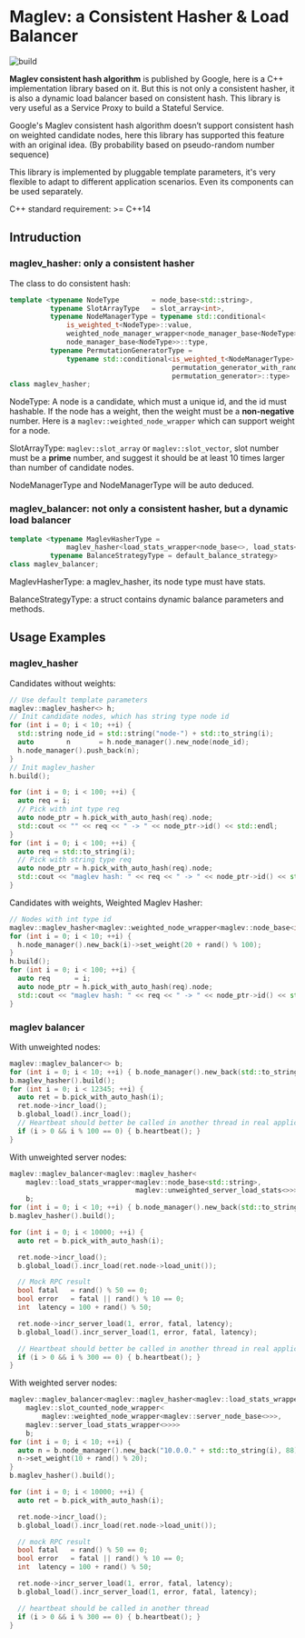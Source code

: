 # Maglev: a Consistent Hasher & Load Balancer

![build](https://github.com/peacalm/cpp-maglev/actions/workflows/cmake.yml/badge.svg)

**Maglev consistent hash algorithm** is published by Google, here is a C++ 
implementation library based on it. But this is not only a consistent hasher, 
it is also a dynamic load balancer based on consistent hash. 
This library is very useful as a Service Proxy to build a Stateful Service. 

Google's Maglev consistent hash algorithm doesn’t support consistent hash on 
weighted candidate nodes, here this library has supported this feature with 
an original idea. (By probability based on pseudo-random number sequence) 

This library is implemented by pluggable template parameters, it's very 
flexible to adapt to different application scenarios. 
Even its components can be used separately.

C++ standard requirement: >= C++14

## Intruduction

### maglev_hasher: only a consistent hasher
The class to do consistent hash:
```C++
template <typename NodeType        = node_base<std::string>,
          typename SlotArrayType   = slot_array<int>,
          typename NodeManagerType = typename std::conditional<
              is_weighted_t<NodeType>::value,
              weighted_node_manager_wrapper<node_manager_base<NodeType>>,
              node_manager_base<NodeType>>::type,
          typename PermutationGeneratorType =
              typename std::conditional<is_weighted_t<NodeManagerType>::value,
                                        permutation_generator_with_rand,
                                        permutation_generator>::type>
class maglev_hasher;
```
NodeType: A node is a candidate, which must a unique id, and the id must 
hashable. If the node has a weight, then the weight must be a **non-negative** 
number.
Here is a `maglev::weighted_node_wrapper` which can support weight for a node.

SlotArrayType: `maglev::slot_array` or `maglev::slot_vector`, 
slot number must be a **prime** number, and suggest it should be at least 10 times 
larger than number of candidate nodes.

NodeManagerType and NodeManagerType will be auto deduced.

### maglev_balancer: not only a consistent hasher, but a dynamic load balancer
```C++
template <typename MaglevHasherType =
              maglev_hasher<load_stats_wrapper<node_base<>, load_stats<>>>,
          typename BalanceStrategyType = default_balance_strategy>
class maglev_balancer;
```
MaglevHasherType: a maglev_hasher, its node type must have stats.

BalanceStrategyType: a struct contains dynamic balance parameters and methods.

## Usage Examples

### maglev_hasher

Candidates without weights:
```C++
// Use default template parameters
maglev::maglev_hasher<> h;
// Init candidate nodes, which has string type node id
for (int i = 0; i < 10; ++i) {
  std::string node_id = std::string("node-") + std::to_string(i);
  auto        n       = h.node_manager().new_node(node_id);
  h.node_manager().push_back(n);
}
// Init maglev_hasher
h.build();

for (int i = 0; i < 100; ++i) {
  auto req = i;
  // Pick with int type req
  auto node_ptr = h.pick_with_auto_hash(req).node;
  std::cout << "" << req << " -> " << node_ptr->id() << std::endl;
}
for (int i = 0; i < 100; ++i) {
  auto req = std::to_string(i);
  // Pick with string type req
  auto node_ptr = h.pick_with_auto_hash(req).node;
  std::cout << "maglev hash: " << req << " -> " << node_ptr->id() << std::endl;
}
```

Candidates with weights, Weighted Maglev Hasher:
```C++
// Nodes with int type id
maglev::maglev_hasher<maglev::weighted_node_wrapper<maglev::node_base<int>>> h;
for (int i = 0; i < 10; ++i) {
  h.node_manager().new_back(i)->set_weight(20 + rand() % 100);
}
h.build();
for (int i = 0; i < 100; ++i) {
  auto req      = i;
  auto node_ptr = h.pick_with_auto_hash(req).node;
  std::cout << "maglev hash: " << req << " -> " << node_ptr->id() << std::endl;
}
```

### maglev balancer

With unweighted nodes:
```C++
maglev::maglev_balancer<> b;
for (int i = 0; i < 10; ++i) { b.node_manager().new_back(std::to_string(i)); }
b.maglev_hasher().build();
for (int i = 0; i < 12345; ++i) {
  auto ret = b.pick_with_auto_hash(i);
  ret.node->incr_load();
  b.global_load().incr_load();
  // Heartbeat should better be called in another thread in real application
  if (i > 0 && i % 100 == 0) { b.heartbeat(); }
}
```

With unweighted server nodes:
```C++
maglev::maglev_balancer<maglev::maglev_hasher<
    maglev::load_stats_wrapper<maglev::node_base<std::string>,
                               maglev::unweighted_server_load_stats<>>>>
    b;
for (int i = 0; i < 10; ++i) { b.node_manager().new_back(std::to_string(i)); }
b.maglev_hasher().build();

for (int i = 0; i < 10000; ++i) {
  auto ret = b.pick_with_auto_hash(i);

  ret.node->incr_load();
  b.global_load().incr_load(ret.node->load_unit());

  // Mock RPC result
  bool fatal   = rand() % 50 == 0;
  bool error   = fatal || rand() % 10 == 0;
  int  latency = 100 + rand() % 50;

  ret.node->incr_server_load(1, error, fatal, latency);
  b.global_load().incr_server_load(1, error, fatal, latency);

  // Heartbeat should better be called in another thread in real application
  if (i > 0 && i % 300 == 0) { b.heartbeat(); }
}
```

With weighted server nodes:
```C++
maglev::maglev_balancer<maglev::maglev_hasher<maglev::load_stats_wrapper<
    maglev::slot_counted_node_wrapper<
        maglev::weighted_node_wrapper<maglev::server_node_base<>>>,
    maglev::server_load_stats_wrapper<>>>>
    b;
for (int i = 0; i < 10; ++i) {
  auto n = b.node_manager().new_back("10.0.0." + std::to_string(i), 88);
  n->set_weight(10 + rand() % 20);
}
b.maglev_hasher().build();

for (int i = 0; i < 10000; ++i) {
  auto ret = b.pick_with_auto_hash(i);

  ret.node->incr_load();
  b.global_load().incr_load(ret.node->load_unit());

  // mock RPC result
  bool fatal   = rand() % 50 == 0;
  bool error   = fatal || rand() % 10 == 0;
  int  latency = 100 + rand() % 50;

  ret.node->incr_server_load(1, error, fatal, latency);
  b.global_load().incr_server_load(1, error, fatal, latency);

  // heartbeat should be called in another thread
  if (i > 0 && i % 300 == 0) { b.heartbeat(); }
}
```
